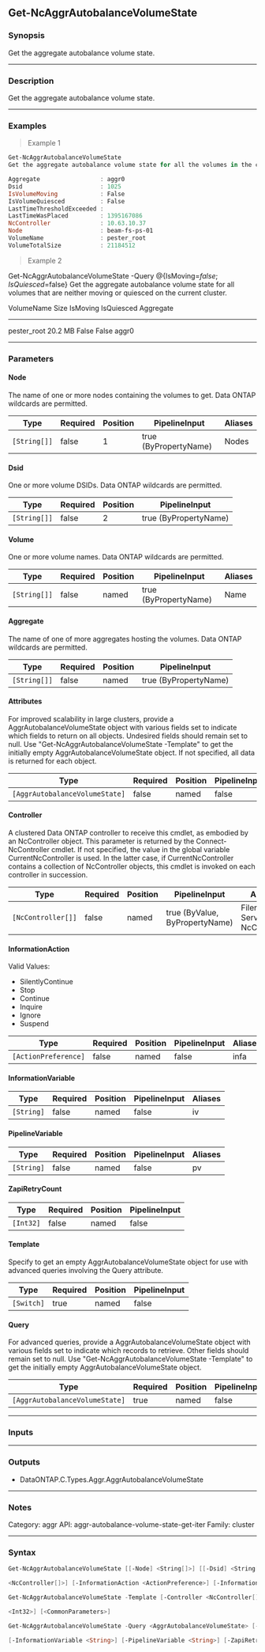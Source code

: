 Get-NcAggrAutobalanceVolumeState
--------------------------------

### Synopsis
Get the aggregate autobalance volume state.

---

### Description

Get the aggregate autobalance volume state.

---

### Examples
> Example 1

```PowerShell
Get-NcAggrAutobalanceVolumeState
Get the aggregate autobalance volume state for all the volumes in the cluster.

Aggregate                 : aggr0
Dsid                      : 1025
IsVolumeMoving            : False
IsVolumeQuiesced          : False
LastTimeThresholdExceeded :
LastTimeWasPlaced         : 1395167086
NcController              : 10.63.10.37
Node                      : beam-fs-ps-01
VolumeName                : pester_root
VolumeTotalSize           : 21184512

```
> Example 2

Get-NcAggrAutobalanceVolumeState -Query @{IsMoving=$false;IsQuiesced=$false}
Get the aggregate autobalance volume state for all volumes that are neither moving or quiesced on the current cluster.

VolumeName                         Size    IsMoving      IsQuiesced   Aggregate
----------                         ----    --------      ----------   ---------
pester_root                     20.2 MB     False          False      aggr0

---

### Parameters
#### **Node**
The name of one or more nodes containing the volumes to get.  Data ONTAP wildcards are permitted.

|Type        |Required|Position|PipelineInput        |Aliases|
|------------|--------|--------|---------------------|-------|
|`[String[]]`|false   |1       |true (ByPropertyName)|Nodes  |

#### **Dsid**
One or more volume DSIDs.  Data ONTAP wildcards are permitted.

|Type        |Required|Position|PipelineInput        |
|------------|--------|--------|---------------------|
|`[String[]]`|false   |2       |true (ByPropertyName)|

#### **Volume**
One or more volume names.  Data ONTAP wildcards are permitted.

|Type        |Required|Position|PipelineInput        |Aliases|
|------------|--------|--------|---------------------|-------|
|`[String[]]`|false   |named   |true (ByPropertyName)|Name   |

#### **Aggregate**
The name of one of more aggregates hosting the volumes.  Data ONTAP wildcards are permitted.

|Type        |Required|Position|PipelineInput        |
|------------|--------|--------|---------------------|
|`[String[]]`|false   |named   |true (ByPropertyName)|

#### **Attributes**
For improved scalability in large clusters, provide a AggrAutobalanceVolumeState object with various fields set to indicate which fields to return on all objects.  Undesired fields should remain set to null.  Use "Get-NcAggrAutobalanceVolumeState -Template" to get the initially empty AggrAutobalanceVolumeState object.  If not specified, all data is returned for each object.

|Type                          |Required|Position|PipelineInput|
|------------------------------|--------|--------|-------------|
|`[AggrAutobalanceVolumeState]`|false   |named   |false        |

#### **Controller**
A clustered Data ONTAP controller to receive this cmdlet, as embodied by an NcController object.  This parameter is returned by the Connect-NcController cmdlet.  If not specified, the value in the global variable CurrentNcController is used.  In the latter case, if CurrentNcController contains a collection of NcController objects, this cmdlet is invoked on each controller in succession.

|Type              |Required|Position|PipelineInput                 |Aliases                          |
|------------------|--------|--------|------------------------------|---------------------------------|
|`[NcController[]]`|false   |named   |true (ByValue, ByPropertyName)|Filer<br/>Server<br/>NcController|

#### **InformationAction**

Valid Values:

* SilentlyContinue
* Stop
* Continue
* Inquire
* Ignore
* Suspend

|Type                |Required|Position|PipelineInput|Aliases|
|--------------------|--------|--------|-------------|-------|
|`[ActionPreference]`|false   |named   |false        |infa   |

#### **InformationVariable**

|Type      |Required|Position|PipelineInput|Aliases|
|----------|--------|--------|-------------|-------|
|`[String]`|false   |named   |false        |iv     |

#### **PipelineVariable**

|Type      |Required|Position|PipelineInput|Aliases|
|----------|--------|--------|-------------|-------|
|`[String]`|false   |named   |false        |pv     |

#### **ZapiRetryCount**

|Type     |Required|Position|PipelineInput|
|---------|--------|--------|-------------|
|`[Int32]`|false   |named   |false        |

#### **Template**
Specify to get an empty AggrAutobalanceVolumeState object for use with advanced queries involving the Query attribute.

|Type      |Required|Position|PipelineInput|
|----------|--------|--------|-------------|
|`[Switch]`|true    |named   |false        |

#### **Query**
For advanced queries, provide a AggrAutobalanceVolumeState object with various fields set to indicate which records to retrieve.  Other fields should remain set to null.  Use "Get-NcAggrAutobalanceVolumeState -Template" to get the initially empty AggrAutobalanceVolumeState object.

|Type                          |Required|Position|PipelineInput|
|------------------------------|--------|--------|-------------|
|`[AggrAutobalanceVolumeState]`|true    |named   |false        |

---

### Inputs

---

### Outputs
* DataONTAP.C.Types.Aggr.AggrAutobalanceVolumeState

---

### Notes
Category: aggr
API: aggr-autobalance-volume-state-get-iter
Family: cluster

---

### Syntax
```PowerShell
Get-NcAggrAutobalanceVolumeState [[-Node] <String[]>] [[-Dsid] <String[]>] [-Volume <String[]>] [-Aggregate <String[]>] [-Attributes <AggrAutobalanceVolumeState>] [-Controller 
```
```PowerShell
<NcController[]>] [-InformationAction <ActionPreference>] [-InformationVariable <String>] [-PipelineVariable <String>] [-ZapiRetryCount <Int32>] [<CommonParameters>]
```
```PowerShell
Get-NcAggrAutobalanceVolumeState -Template [-Controller <NcController[]>] [-InformationAction <ActionPreference>] [-InformationVariable <String>] [-PipelineVariable <String>] [-ZapiRetryCount 
```
```PowerShell
<Int32>] [<CommonParameters>]
```
```PowerShell
Get-NcAggrAutobalanceVolumeState -Query <AggrAutobalanceVolumeState> [-Attributes <AggrAutobalanceVolumeState>] [-Controller <NcController[]>] [-InformationAction <ActionPreference>] 
```
```PowerShell
[-InformationVariable <String>] [-PipelineVariable <String>] [-ZapiRetryCount <Int32>] [<CommonParameters>]
```
